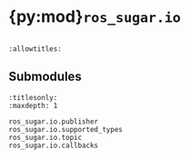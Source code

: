 # {py:mod}`ros_sugar.io`

```{py:module} ros_sugar.io
```

```{autodoc2-docstring} ros_sugar.io
:allowtitles:
```

## Submodules

```{toctree}
:titlesonly:
:maxdepth: 1

ros_sugar.io.publisher
ros_sugar.io.supported_types
ros_sugar.io.topic
ros_sugar.io.callbacks
```
